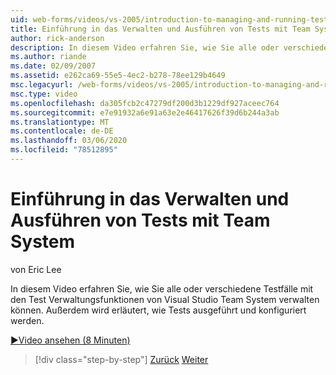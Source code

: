 ```yaml
---
uid: web-forms/videos/vs-2005/introduction-to-managing-and-running-tests-with-team-system
title: Einführung in das Verwalten und Ausführen von Tests mit Team System | Microsoft-Dokumentation
author: rick-anderson
description: In diesem Video erfahren Sie, wie Sie alle oder verschiedene Testfälle mit den Test Verwaltungsfunktionen von Visual Studio Team System verwalten können. Wir sehen auch...
ms.author: riande
ms.date: 02/09/2007
ms.assetid: e262ca69-55e5-4ec2-b278-78ee129b4649
msc.legacyurl: /web-forms/videos/vs-2005/introduction-to-managing-and-running-tests-with-team-system
msc.type: video
ms.openlocfilehash: da305fcb2c47279df200d3b1229df927aceec764
ms.sourcegitcommit: e7e91932a6e91a63e2e46417626f39d6b244a3ab
ms.translationtype: MT
ms.contentlocale: de-DE
ms.lasthandoff: 03/06/2020
ms.locfileid: "78512895"
---
```

# <a name="introduction-to-managing-and-running-tests-with-team-system"></a>Einführung in das Verwalten und Ausführen von Tests mit Team System

von Eric Lee

In diesem Video erfahren Sie, wie Sie alle oder verschiedene Testfälle mit den Test Verwaltungsfunktionen von Visual Studio Team System verwalten können. Außerdem wird erläutert, wie Tests ausgeführt und konfiguriert werden.

[&#9654;Video ansehen (8 Minuten)](https://channel9.msdn.com/Blogs/ASP-NET-Site-Videos/introduction-to-managing-and-running-tests-with-team-system)

> [!div class="step-by-step"]
> [Zurück](introduction-to-manual-testing-with-team-system.md)
> [Weiter](measuring-the-business-value-of-ajax.md)
